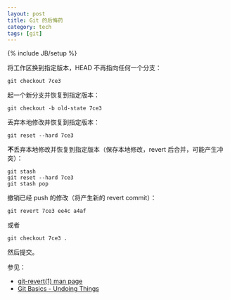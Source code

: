```yaml
---
layout: post
title: Git 的后悔药
category: tech
tags: [git]
---
```

{% include JB/setup %}

将工作区换到指定版本，HEAD 不再指向任何一个分支：

    git checkout 7ce3

起一个新分支并恢复到指定版本：

    git checkout -b old-state 7ce3

丢弃本地修改并恢复到指定版本：

    git reset --hard 7ce3

**不**丢弃本地修改并恢复到指定版本（保存本地修改，revert 后合并，可能产生冲突）：

    git stash
    git reset --hard 7ce3
    git stash pop

撤销已经 push 的修改（将产生新的 revert commit）：

    git revert 7ce3 ee4c a4af

或者

    git checkout 7ce3 .

然后提交。

参见：

- [git-revert(1) man page](http://www.kernel.org/pub/software/scm/git/docs/git-revert.html)
- [Git Basics - Undoing Things](http://git-scm.com/book/en/Git-Basics-Undoing-Things)
